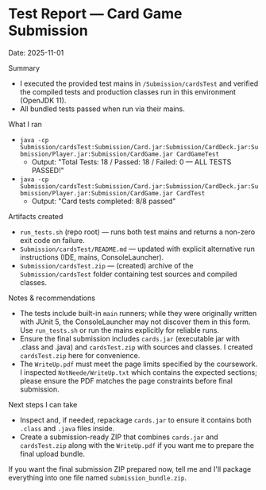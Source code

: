 # Test Report — Card Game Submission

Date: 2025-11-01

Summary
- I executed the provided test mains in `/Submission/cardsTest` and verified the compiled tests and production classes run in this environment (OpenJDK 11).
- All bundled tests passed when run via their mains.

What I ran
- `java -cp Submission/cardsTest:Submission/Card.jar:Submission/CardDeck.jar:Submission/Player.jar:Submission/CardGame.jar CardGameTest`
  - Output: "Total Tests: 18 / Passed: 18 / Failed: 0 — ALL TESTS PASSED!"
- `java -cp Submission/cardsTest:Submission/Card.jar:Submission/CardDeck.jar:Submission/Player.jar:Submission/CardGame.jar CardTest`
  - Output: "Card tests completed: 8/8 passed"

Artifacts created
- `run_tests.sh` (repo root) — runs both test mains and returns a non-zero exit code on failure.
- `Submission/cardsTest/README.md` — updated with explicit alternative run instructions (IDE, mains, ConsoleLauncher).
- `Submission/cardsTest.zip` — (created) archive of the `Submission/cardsTest` folder containing test sources and compiled classes.

Notes & recommendations
- The tests include built-in `main` runners; while they were originally written with JUnit 5, the ConsoleLauncher may not discover them in this form. Use `run_tests.sh` or run the mains explicitly for reliable runs.
- Ensure the final submission includes `cards.jar` (executable jar with .class and .java) and `cardsTest.zip` with sources and classes. I created `cardsTest.zip` here for convenience.
- The `WriteUp.pdf` must meet the page limits specified by the coursework. I inspected `NotNeede/WriteUp.txt` which contains the expected sections; please ensure the PDF matches the page constraints before final submission.

Next steps I can take
- Inspect and, if needed, repackage `cards.jar` to ensure it contains both `.class` and `.java` files inside.
- Create a submission-ready ZIP that combines `cards.jar` and `cardsTest.zip` along with the `WriteUp.pdf` if you want me to prepare the final upload bundle.

If you want the final submission ZIP prepared now, tell me and I'll package everything into one file named `submission_bundle.zip`.
